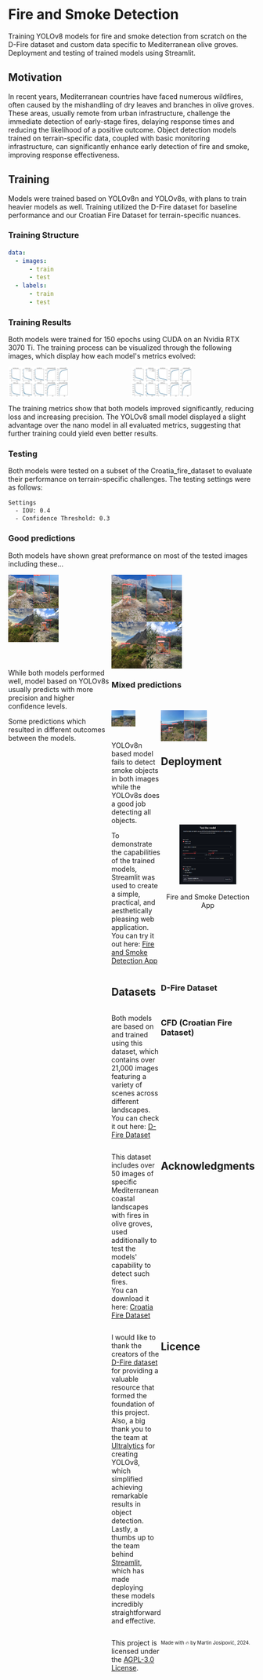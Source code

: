 # Fire and Smoke Detection
Training YOLOv8 models for fire and smoke detection from scratch on the D-Fire dataset and custom data specific to Mediterranean olive groves. 
Deployment and testing of trained models using Streamlit.

## Motivation
In recent years, Mediterranean countries have faced numerous wildfires, often caused by the mishandling of dry leaves and branches in olive groves.
These areas, usually remote from urban infrastructure, challenge the immediate detection of early-stage fires, delaying response times and reducing the likelihood of a positive outcome.
Object detection models trained on terrain-specific data, coupled with basic monitoring infrastructure, can significantly enhance early detection of fire and smoke, improving response effectiveness.

## Training
Models were trained based on YOLOv8n and YOLOv8s, with plans to train heavier models as well. Training utilized the D-Fire dataset for baseline performance and our Croatian Fire Dataset for terrain-specific nuances. 

### Training Structure
```yaml
data:
  - images:
      - train
      - test
  - labels:
      - train
      - test
```

### Training Results
Both models were trained for 150 epochs using CUDA on an Nvidia RTX 3070 Ti. The training process can be visualized through the following images, which display how each model's metrics evolved:
<div style="display: grid; grid-template-columns: 1fr 1fr; gap: 0;">
    <img src="assets/results_nano.png" alt="Nano model training results" style="width: 49%; height: auto;">
    <img src="assets/results_small.png" alt="Small model training results" style="width: 49%; height: auto;">
</div>

The training metrics show that both models improved significantly, reducing loss and increasing precision. The YOLOv8 small model displayed a slight advantage over the nano model in all evaluated metrics, suggesting that further training could yield even better results.

### Testing
Both models were tested on a subset of the Croatia_fire_dataset to evaluate their performance on terrain-specific challenges. The testing settings were as follows:

``` 
Settings
  - IOU: 0.4
  - Confidence Threshold: 0.3
```

### Good predictions
Both models have shown great preformance on most of the tested images including these...
<div style="display: grid; grid-template-columns: 1fr 1fr; gap: 0;">
    <img src="assets/smoke_fire_true_positive_nano.jfif" alt="Nano model predictions" style="width: 49%; height: auto;">
    <img src="assets/smoke_fire_true_positive_small.jfif" alt="Small model predictions" style="width: 49%; height: auto;"
</div>
While both models performed well, model based on YOLOv8s usually predicts with more precision and higher confidence levels.

### Mixed predictions
Some predictions which resulted in different outcomes between the models.
<div style="display: grid; grid-template-columns: 1fr 1fr; gap: 0;">
    <img src="assets/smoke_false_negative_nano.jfif" alt="Nano model predictions" style="width: 49%; height: auto;">
    <img src="assets/smoke_false_negative_small.jfif" alt="Small model predictions" style="width: 49%; height: auto;"
</div>
YOLOv8n based model fails to detect smoke objects in both images while the YOLOv8s does a good job detecting all objects.

## Deployment
To demonstrate the capabilities of the trained models, Streamlit was used to create a simple, practical, and aesthetically pleasing web application. 
<br>You can try it out here: [Fire and Smoke Detection App]()

<div align="center">
  <img src="assets/app_test.PNG" alt="Streamlit app showcase" style="width: 60%; height: auto;">
  <p>Fire and Smoke Detection App</p>
</div>

## Datasets
### D-Fire Dataset
Both models are based on and trained using this dataset, which contains over 21,000 images featuring a variety of scenes across different landscapes.
<br> You can check it out here: [D-Fire Dataset](https://github.com/gaiasd/DFireDataset)
### CFD (Croatian Fire Dataset)
This dataset includes over 50 images of specific Mediterranean coastal landscapes with fires in olive groves, used additionally to test the models' capability to detect such fires.
<br> You can download it here: [Croatia Fire Dataset](https://github.com/mjospovich/Fire-Smoke-Detection/releases/tag/croatian_fire_dataset)

## Acknowledgments
I would like to thank the creators of the [D-Fire dataset](https://github.com/gaiasd/DFireDataset) for providing a valuable resource that formed the foundation of this project. 
Also, a big thank you to the team at [Ultralytics](https://github.com/ultralytics/ultralytics) for creating YOLOv8, which simplified achieving remarkable results in object detection. 
Lastly, a thumbs up to the team behind [Streamlit](https://github.com/streamlit/streamlit), which has made deploying these models incredibly straightforward and effective.

## Licence
This project is licensed under the [AGPL-3.0 License](https://www.gnu.org/licenses/agpl-3.0.html).

<sub><sup>
Made with 🔥 by Martin Josipović, 2024.
</sup></sub>
